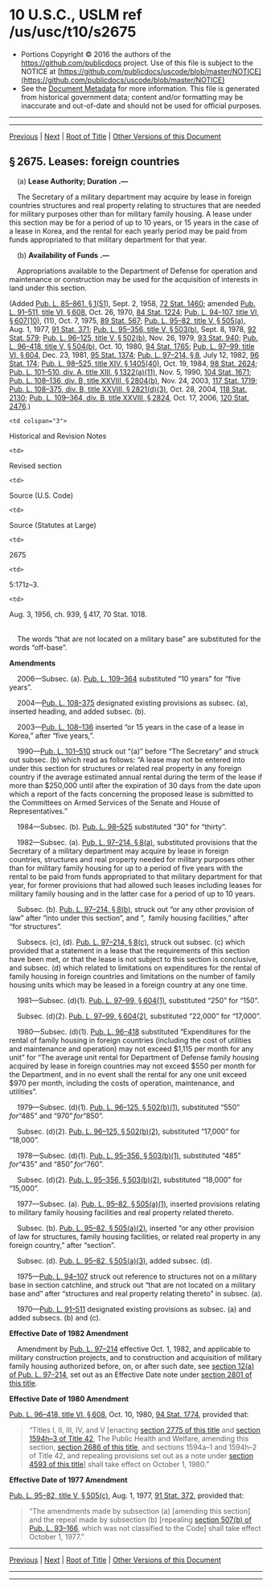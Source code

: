 ---
---

# 10 U.S.C., USLM ref /us/usc/t10/s2675

* Portions Copyright © 2016 the authors of the https://github.com/publicdocs project.
  Use of this file is subject to the NOTICE at [https://github.com/publicdocs/uscode/blob/master/NOTICE](https://github.com/publicdocs/uscode/blob/master/NOTICE)
* See the [Document Metadata](././../../../../../..//README.md) for more information.
  This file is generated from historical government data; content and/or formatting may be inaccurate and out-of-date and should not be used for official purposes.

----------
----------

[Previous](./../../../../../..//us/usc/t10/stA/ptIV/ch159/m__us_usc_t10_s2674.md) | [Next](./../../../../../..//us/usc/t10/stA/ptIV/ch159/m__us_usc_t10_s2676.md) | [Root of Title](./../../../../../../) | [Other Versions of this Document](https://publicdocs.github.io/go/links?ns=uslm&ref=%2Fus%2Fusc%2Ft10%2Fs2675)

## § 2675. Leases: foreign countries

    (a)  __Lease Authority; Duration__  __.—__ 

    The Secretary of a military department may acquire by lease in foreign countries structures and real property relating to structures that are needed for military purposes other than for military family housing. A lease under this section may be for a period of up to 10 years, or 15 years in the case of a lease in Korea, and the rental for each yearly period may be paid from funds appropriated to that military department for that year.

    (b)  __Availability of Funds__  __.—__ 

    Appropriations available to the Department of Defense for operation and maintenance or construction may be used for the acquisition of interests in land under this section.

(Added [Pub. L. 85–861, § 1(51)][/us/pl/85/861/s1/51], Sept. 2, 1958, [72 Stat. 1460][/us/stat/72/1460]; amended [Pub. L. 91–511, title VI, § 608][/us/pl/91/511/s608], Oct. 26, 1970, [84 Stat. 1224][/us/stat/84/1224]; [Pub. L. 94–107, title VI, § 607(10)][/us/pl/94/107/s607/10], (11), Oct. 7, 1975, [89 Stat. 567][/us/stat/89/567]; [Pub. L. 95–82, title V, § 505(a)][/us/pl/95/82/s505/a], Aug. 1, 1977, [91 Stat. 371][/us/stat/91/371]; [Pub. L. 95–356, title V, § 503(b)][/us/pl/95/356/s503/b], Sept. 8, 1978, [92 Stat. 579][/us/stat/92/579]; [Pub. L. 96–125, title V, § 502(b)][/us/pl/96/125/s502/b], Nov. 26, 1979, [93 Stat. 940][/us/stat/93/940]; [Pub. L. 96–418, title V, § 504(b)][/us/pl/96/418/s504/b], Oct. 10, 1980, [94 Stat. 1765][/us/stat/94/1765]; [Pub. L. 97–99, title VI, § 604][/us/pl/97/99/s604], Dec. 23, 1981, [95 Stat. 1374][/us/stat/95/1374]; [Pub. L. 97–214, § 8][/us/pl/97/214/s8], July 12, 1982, [96 Stat. 174][/us/stat/96/174]; [Pub. L. 98–525, title XIV, § 1405(40)][/us/pl/98/525/s1405/40], Oct. 19, 1984, [98 Stat. 2624][/us/stat/98/2624]; [Pub. L. 101–510, div. A, title XIII, § 1322(a)(11)][/us/pl/101/510/s1322/a/11], Nov. 5, 1990, [104 Stat. 1671][/us/stat/104/1671]; [Pub. L. 108–136, div. B, title XXVIII, § 2804(b)][/us/pl/108/136/s2804/b], Nov. 24, 2003, [117 Stat. 1719][/us/stat/117/1719]; [Pub. L. 108–375, div. B, title XXVIII, § 2821(d)(3)][/us/pl/108/375/s2821/d/3], Oct. 28, 2004, [118 Stat. 2130][/us/stat/118/2130]; [Pub. L. 109–364, div. B, title XXVIII, § 2824][/us/pl/109/364/s2824], Oct. 17, 2006, [120 Stat. 2476][/us/stat/120/2476].)

<table>

  <tr>

    <td colspan="3"> 

Historical and Revision Notes  </td>

  </tr>

  <tr>

    <td> 

Revised section  </td>

    <td> 

Source (U.S. Code)  </td>

    <td> 

Source (Statutes at Large)  </td>

  </tr>

  <tr>

    <td> 

2675  </td>

    <td> 

5:171z–3.  </td>

    <td> 

Aug. 3, 1956, ch. 939, § 417, 70 Stat. 1018.  </td>

  </tr>

</table>

    The words “that are not located on a military base” are substituted for the words “off-base”.

 __Amendments__ 

    2006—Subsec. (a). [Pub. L. 109–364][/us/pl/109/364] substituted “10 years” for “five years”.

    2004—[Pub. L. 108–375][/us/pl/108/375] designated existing provisions as subsec. (a), inserted heading, and added subsec. (b).

    2003—[Pub. L. 108–136][/us/pl/108/136] inserted “or 15 years in the case of a lease in Korea,” after “five years,”.

    1990—[Pub. L. 101–510][/us/pl/101/510] struck out “(a)” before “The Secretary” and struck out subsec. (b) which read as follows: “A lease may not be entered into under this section for structures or related real property in any foreign country if the average estimated annual rental during the term of the lease if more than $250,000 until after the expiration of 30 days from the date upon which a report of the facts concerning the proposed lease is submitted to the Committees on Armed Services of the Senate and House of Representatives.”

    1984—Subsec. (b). [Pub. L. 98–525][/us/pl/98/525] substituted “30” for “thirty”.

    1982—Subsec. (a). [Pub. L. 97–214, § 8(a)][/us/pl/97/214/s8/a], substituted provisions that the Secretary of a military department may acquire by lease in foreign countries, structures and real property needed for military purposes other than for military family housing for up to a period of five years with the rental to be paid from funds appropriated to that military department for that year, for former provisions that had allowed such leases including leases for military family housing and in the latter case for a period of up to 10 years.

    Subsec. (b). [Pub. L. 97–214, § 8(b)][/us/pl/97/214/s8/b], struck out “or any other provision of law” after “into under this section”, and “, family housing facilities,” after “for structures”.

    Subsecs. (c), (d). [Pub. L. 97–214, § 8(c)][/us/pl/97/214/s8/c], struck out subsec. (c) which provided that a statement in a lease that the requirements of this section have been met, or that the lease is not subject to this section is conclusive, and subsec. (d) which related to limitations on expenditures for the rental of family housing in foreign countries and limitations on the number of family housing units which may be leased in a foreign country at any one time.

    1981—Subsec. (d)(1). [Pub. L. 97–99, § 604(1)][/us/pl/97/99/s604/1], substituted “250” for “150”.

    Subsec. (d)(2). [Pub. L. 97–99, § 604(2)][/us/pl/97/99/s604/2], substituted “22,000” for “17,000”.

    1980—Subsec. (d)(1). [Pub. L. 96–418][/us/pl/96/418] substituted “Expenditures for the rental of family housing in foreign countries (including the cost of utilities and maintenance and operation) may not exceed $1,115 per month for any unit” for “The average unit rental for Department of Defense family housing acquired by lease in foreign countries may not exceed $550 per month for the Department, and in no event shall the rental for any one unit exceed $970 per month, including the costs of operation, maintenance, and utilities”.

    1979—Subsec. (d)(1). [Pub. L. 96–125, § 502(b)(1)][/us/pl/96/125/s502/b/1], substituted “$550” for “$485” and “$970” for “$850”.

    Subsec. (d)(2). [Pub. L. 96–125, § 502(b)(2)][/us/pl/96/125/s502/b/2], substituted “17,000” for “18,000”.

    1978—Subsec. (d)(1). [Pub. L. 95–356, § 503(b)(1)][/us/pl/95/356/s503/b/1], substituted “$485” for “$435” and “$850” for “$760”.

    Subsec. (d)(2). [Pub. L. 95–356, § 503(b)(2)][/us/pl/95/356/s503/b/2], substituted “18,000” for “15,000”.

    1977—Subsec. (a). [Pub. L. 95–82, § 505(a)(1)][/us/pl/95/82/s505/a/1], inserted provisions relating to military family housing facilities and real property related thereto.

    Subsec. (b). [Pub. L. 95–82, § 505(a)(2)][/us/pl/95/82/s505/a/2], inserted “or any other provision of law for structures, family housing facilities, or related real property in any foreign country,” after “section”.

    Subsec. (d). [Pub. L. 95–82, § 505(a)(3)][/us/pl/95/82/s505/a/3], added subsec. (d).

    1975—[Pub. L. 94–107][/us/pl/94/107] struck out reference to structures not on a military base in section catchline, and struck out “that are not located on a military base and” after “structures and real property relating thereto” in subsec. (a).

    1970—[Pub. L. 91–511][/us/pl/91/511] designated existing provisions as subsec. (a) and added subsecs. (b) and (c).

 __Effective Date of 1982 Amendment__ 

    Amendment by [Pub. L. 97–214][/us/pl/97/214] effective Oct. 1, 1982, and applicable to military construction projects, and to construction and acquisition of military family housing authorized before, on, or after such date, see [section 12(a) of Pub. L. 97–214][/us/pl/97/214/s12/a], set out as an Effective Date note under [section 2801 of this title][/us/usc/t10/s2801].

 __Effective Date of 1980 Amendment__ 

[Pub. L. 96–418, title VI, § 608][/us/pl/96/418/s608], Oct. 10, 1980, [94 Stat. 1774][/us/stat/94/1774], provided that: 

> “Titles I, II, III, IV, and V \[enacting [section 2775 of this title][/us/usc/t10/s2775] and [section 1594h–3 of Title 42][/us/usc/t42/s1594h–3], The Public Health and Welfare, amending this section, [section 2686 of this title][/us/usc/t10/s2686], and sections 1594a–1 and 1594h–2 of Title 42, and repealing provisions set out as a note under [section 4593 of this title][/us/usc/t10/s4593]\] shall take effect on October 1, 1980.”

 __Effective Date of 1977 Amendment__ 

[Pub. L. 95–82, title V, § 505(c)][/us/pl/95/82/s505/c], Aug. 1, 1977, [91 Stat. 372][/us/stat/91/372], provided that: 

> “The amendments made by subsection (a) \[amending this section\] and the repeal made by subsection (b) \[repealing [section 507(b) of Pub. L. 93–166][/us/pl/93/166/s507/b], which was not classified to the Code\] shall take effect October 1, 1977.”

----------

[Previous](./../../../../../..//us/usc/t10/stA/ptIV/ch159/m__us_usc_t10_s2674.md) | [Next](./../../../../../..//us/usc/t10/stA/ptIV/ch159/m__us_usc_t10_s2676.md) | [Root of Title](./../../../../../../) | [Other Versions of this Document](https://publicdocs.github.io/go/links?ns=uslm&ref=%2Fus%2Fusc%2Ft10%2Fs2675)

----------
----------

[/us/pl/85/861/s1/51]: https://publicdocs.github.io/go/links?ns=uslm&ref=%2Fus%2Fpl%2F85%2F861%2Fs1%2F51
[/us/stat/72/1460]: https://publicdocs.github.io/go/links?ns=uslm&ref=%2Fus%2Fstat%2F72%2F1460
[/us/pl/91/511/s608]: https://publicdocs.github.io/go/links?ns=uslm&ref=%2Fus%2Fpl%2F91%2F511%2Fs608
[/us/stat/84/1224]: https://publicdocs.github.io/go/links?ns=uslm&ref=%2Fus%2Fstat%2F84%2F1224
[/us/pl/94/107/s607/10]: https://publicdocs.github.io/go/links?ns=uslm&ref=%2Fus%2Fpl%2F94%2F107%2Fs607%2F10
[/us/stat/89/567]: https://publicdocs.github.io/go/links?ns=uslm&ref=%2Fus%2Fstat%2F89%2F567
[/us/pl/95/82/s505/a]: https://publicdocs.github.io/go/links?ns=uslm&ref=%2Fus%2Fpl%2F95%2F82%2Fs505%2Fa
[/us/stat/91/371]: https://publicdocs.github.io/go/links?ns=uslm&ref=%2Fus%2Fstat%2F91%2F371
[/us/pl/95/356/s503/b]: https://publicdocs.github.io/go/links?ns=uslm&ref=%2Fus%2Fpl%2F95%2F356%2Fs503%2Fb
[/us/stat/92/579]: https://publicdocs.github.io/go/links?ns=uslm&ref=%2Fus%2Fstat%2F92%2F579
[/us/pl/96/125/s502/b]: https://publicdocs.github.io/go/links?ns=uslm&ref=%2Fus%2Fpl%2F96%2F125%2Fs502%2Fb
[/us/stat/93/940]: https://publicdocs.github.io/go/links?ns=uslm&ref=%2Fus%2Fstat%2F93%2F940
[/us/pl/96/418/s504/b]: https://publicdocs.github.io/go/links?ns=uslm&ref=%2Fus%2Fpl%2F96%2F418%2Fs504%2Fb
[/us/stat/94/1765]: https://publicdocs.github.io/go/links?ns=uslm&ref=%2Fus%2Fstat%2F94%2F1765
[/us/pl/97/99/s604]: https://publicdocs.github.io/go/links?ns=uslm&ref=%2Fus%2Fpl%2F97%2F99%2Fs604
[/us/stat/95/1374]: https://publicdocs.github.io/go/links?ns=uslm&ref=%2Fus%2Fstat%2F95%2F1374
[/us/pl/97/214/s8]: https://publicdocs.github.io/go/links?ns=uslm&ref=%2Fus%2Fpl%2F97%2F214%2Fs8
[/us/stat/96/174]: https://publicdocs.github.io/go/links?ns=uslm&ref=%2Fus%2Fstat%2F96%2F174
[/us/pl/98/525/s1405/40]: https://publicdocs.github.io/go/links?ns=uslm&ref=%2Fus%2Fpl%2F98%2F525%2Fs1405%2F40
[/us/stat/98/2624]: https://publicdocs.github.io/go/links?ns=uslm&ref=%2Fus%2Fstat%2F98%2F2624
[/us/pl/101/510/s1322/a/11]: https://publicdocs.github.io/go/links?ns=uslm&ref=%2Fus%2Fpl%2F101%2F510%2Fs1322%2Fa%2F11
[/us/stat/104/1671]: https://publicdocs.github.io/go/links?ns=uslm&ref=%2Fus%2Fstat%2F104%2F1671
[/us/pl/108/136/s2804/b]: https://publicdocs.github.io/go/links?ns=uslm&ref=%2Fus%2Fpl%2F108%2F136%2Fs2804%2Fb
[/us/stat/117/1719]: https://publicdocs.github.io/go/links?ns=uslm&ref=%2Fus%2Fstat%2F117%2F1719
[/us/pl/108/375/s2821/d/3]: https://publicdocs.github.io/go/links?ns=uslm&ref=%2Fus%2Fpl%2F108%2F375%2Fs2821%2Fd%2F3
[/us/stat/118/2130]: https://publicdocs.github.io/go/links?ns=uslm&ref=%2Fus%2Fstat%2F118%2F2130
[/us/pl/109/364/s2824]: https://publicdocs.github.io/go/links?ns=uslm&ref=%2Fus%2Fpl%2F109%2F364%2Fs2824
[/us/stat/120/2476]: https://publicdocs.github.io/go/links?ns=uslm&ref=%2Fus%2Fstat%2F120%2F2476
[/us/pl/109/364]: https://publicdocs.github.io/go/links?ns=uslm&ref=%2Fus%2Fpl%2F109%2F364
[/us/pl/108/375]: https://publicdocs.github.io/go/links?ns=uslm&ref=%2Fus%2Fpl%2F108%2F375
[/us/pl/108/136]: https://publicdocs.github.io/go/links?ns=uslm&ref=%2Fus%2Fpl%2F108%2F136
[/us/pl/101/510]: https://publicdocs.github.io/go/links?ns=uslm&ref=%2Fus%2Fpl%2F101%2F510
[/us/pl/98/525]: https://publicdocs.github.io/go/links?ns=uslm&ref=%2Fus%2Fpl%2F98%2F525
[/us/pl/97/214/s8/a]: https://publicdocs.github.io/go/links?ns=uslm&ref=%2Fus%2Fpl%2F97%2F214%2Fs8%2Fa
[/us/pl/97/214/s8/b]: https://publicdocs.github.io/go/links?ns=uslm&ref=%2Fus%2Fpl%2F97%2F214%2Fs8%2Fb
[/us/pl/97/214/s8/c]: https://publicdocs.github.io/go/links?ns=uslm&ref=%2Fus%2Fpl%2F97%2F214%2Fs8%2Fc
[/us/pl/97/99/s604/1]: https://publicdocs.github.io/go/links?ns=uslm&ref=%2Fus%2Fpl%2F97%2F99%2Fs604%2F1
[/us/pl/97/99/s604/2]: https://publicdocs.github.io/go/links?ns=uslm&ref=%2Fus%2Fpl%2F97%2F99%2Fs604%2F2
[/us/pl/96/418]: https://publicdocs.github.io/go/links?ns=uslm&ref=%2Fus%2Fpl%2F96%2F418
[/us/pl/96/125/s502/b/1]: https://publicdocs.github.io/go/links?ns=uslm&ref=%2Fus%2Fpl%2F96%2F125%2Fs502%2Fb%2F1
[/us/pl/96/125/s502/b/2]: https://publicdocs.github.io/go/links?ns=uslm&ref=%2Fus%2Fpl%2F96%2F125%2Fs502%2Fb%2F2
[/us/pl/95/356/s503/b/1]: https://publicdocs.github.io/go/links?ns=uslm&ref=%2Fus%2Fpl%2F95%2F356%2Fs503%2Fb%2F1
[/us/pl/95/356/s503/b/2]: https://publicdocs.github.io/go/links?ns=uslm&ref=%2Fus%2Fpl%2F95%2F356%2Fs503%2Fb%2F2
[/us/pl/95/82/s505/a/1]: https://publicdocs.github.io/go/links?ns=uslm&ref=%2Fus%2Fpl%2F95%2F82%2Fs505%2Fa%2F1
[/us/pl/95/82/s505/a/2]: https://publicdocs.github.io/go/links?ns=uslm&ref=%2Fus%2Fpl%2F95%2F82%2Fs505%2Fa%2F2
[/us/pl/95/82/s505/a/3]: https://publicdocs.github.io/go/links?ns=uslm&ref=%2Fus%2Fpl%2F95%2F82%2Fs505%2Fa%2F3
[/us/pl/94/107]: https://publicdocs.github.io/go/links?ns=uslm&ref=%2Fus%2Fpl%2F94%2F107
[/us/pl/91/511]: https://publicdocs.github.io/go/links?ns=uslm&ref=%2Fus%2Fpl%2F91%2F511
[/us/pl/97/214]: https://publicdocs.github.io/go/links?ns=uslm&ref=%2Fus%2Fpl%2F97%2F214
[/us/pl/97/214/s12/a]: https://publicdocs.github.io/go/links?ns=uslm&ref=%2Fus%2Fpl%2F97%2F214%2Fs12%2Fa
[/us/usc/t10/s2801]: https://publicdocs.github.io/go/links?ns=uslm&ref=%2Fus%2Fusc%2Ft10%2Fs2801
[/us/pl/96/418/s608]: https://publicdocs.github.io/go/links?ns=uslm&ref=%2Fus%2Fpl%2F96%2F418%2Fs608
[/us/stat/94/1774]: https://publicdocs.github.io/go/links?ns=uslm&ref=%2Fus%2Fstat%2F94%2F1774
[/us/usc/t10/s2775]: https://publicdocs.github.io/go/links?ns=uslm&ref=%2Fus%2Fusc%2Ft10%2Fs2775
[/us/usc/t42/s1594h–3]: https://publicdocs.github.io/go/links?ns=uslm&ref=%2Fus%2Fusc%2Ft42%2Fs1594h%E2%80%933
[/us/usc/t10/s2686]: https://publicdocs.github.io/go/links?ns=uslm&ref=%2Fus%2Fusc%2Ft10%2Fs2686
[/us/usc/t10/s4593]: https://publicdocs.github.io/go/links?ns=uslm&ref=%2Fus%2Fusc%2Ft10%2Fs4593
[/us/pl/95/82/s505/c]: https://publicdocs.github.io/go/links?ns=uslm&ref=%2Fus%2Fpl%2F95%2F82%2Fs505%2Fc
[/us/stat/91/372]: https://publicdocs.github.io/go/links?ns=uslm&ref=%2Fus%2Fstat%2F91%2F372
[/us/pl/93/166/s507/b]: https://publicdocs.github.io/go/links?ns=uslm&ref=%2Fus%2Fpl%2F93%2F166%2Fs507%2Fb


